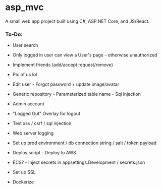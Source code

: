 # asp_mvc

A small web app project built using C#, ASP.NET Core, and JS/React.

### **To-Do**:
* User search
* Only logged in user can view a User's page - otherwise unauthorized 
* Implement friends (add/accept request/remove)
* Pic of us lol
* Edit user - Forgot password + update image/avatar

* Generic repository - Parameterized table name - Sql injection
* Admin account
* "Logged Out" Overlay for logout

* Test xss / csrf / sql injection
* Web server logging

* Set up prod environment / db connection string / salt / token payload
* Deploy script - Deploy to AWS
* ECS? - Inject secrets in appsettings.Development / secrets.json
* Set up SSL
* Dockerize
